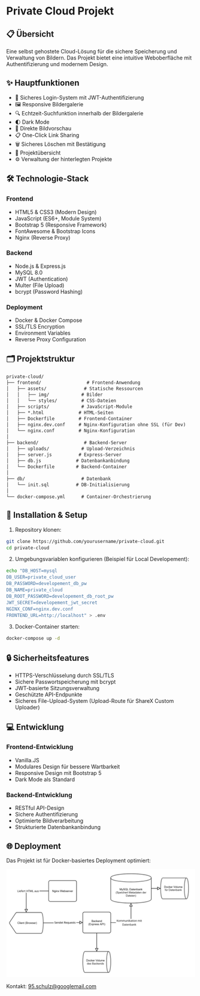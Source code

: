 # Private Cloud Projekt

## 📋 Übersicht
Eine selbst gehostete Cloud-Lösung für die sichere Speicherung und Verwaltung von Bildern. Das Projekt bietet eine intuitive Weboberfläche mit Authentifizierung und modernem Design.

## ✨ Hauptfunktionen
- 🔐 Sicheres Login-System mit JWT-Authentifizierung
- 🖼️ Responsive Bildergalerie
- 🔍 Echtzeit-Suchfunktion innerhalb der Bildergalerie
- 🌓 Dark Mode
- 🔄 Direkte Bildvorschau
- 📋 One-Click Link Sharing
- 🗑️ Sicheres Löschen mit Bestätigung
- 👀 Projektübersicht
- ⚙️ Verwaltung der hinterlegten Projekte

## 🛠️ Technologie-Stack

### Frontend
- HTML5 & CSS3 (Modern Design)
- JavaScript (ES6+, Module System)
- Bootstrap 5 (Responsive Framework)
- FontAwesome & Bootstrap Icons
- Nginx (Reverse Proxy)

### Backend
- Node.js & Express.js
- MySQL 8.0
- JWT (Authentication)
- Multer (File Upload)
- bcrypt (Password Hashing)

### Deployment
- Docker & Docker Compose
- SSL/TLS Encryption
- Environment Variables
- Reverse Proxy Configuration

## 🗂️ Projektstruktur
```
private-cloud/
├── frontend/                 # Frontend-Anwendung
│   ├── assets/              # Statische Ressourcen
│   │   ├── img/            # Bilder
│   │   └── styles/         # CSS-Dateien
│   ├── scripts/            # JavaScript-Module
│   ├── *.html             # HTML-Seiten
│   ├── Dockerfile         # Frontend-Container
│   ├── nginx.dev.conf     # Nginx-Konfiguration ohne SSL (für Dev)
│   └── nginx.conf         # Nginx-Konfiguration
│
├── backend/                 # Backend-Server
│   ├── uploads/            # Upload-Verzeichnis
│   ├── server.js          # Express-Server
│   ├── db.js             # Datenbankanbindung
│   └── Dockerfile        # Backend-Container
│
├── db/                     # Datenbank
│   └── init.sql          # DB-Initialisierung
│
└── docker-compose.yml      # Container-Orchestrierung
```

## 🚀 Installation & Setup

1. Repository klonen:
```bash
git clone https://github.com/yourusername/private-cloud.git
cd private-cloud
```

2. Umgebungsvariablen konfigurieren (Beispiel für Local Developement):
```bash
echo "DB_HOST=mysql
DB_USER=private_cloud_user
DB_PASSWORD=developement_db_pw
DB_NAME=private_cloud
DB_ROOT_PASSWORD=developement_db_root_pw
JWT_SECRET=developement_jwt_secret
NGINX_CONF=nginx.dev.conf
FRONTEND_URL=http://localhost" > .env
```

3. Docker-Container starten:
```bash
docker-compose up -d
```

## 🔒 Sicherheitsfeatures

- HTTPS-Verschlüsselung durch SSL/TLS
- Sichere Passwortspeicherung mit bcrypt
- JWT-basierte Sitzungsverwaltung
- Geschützte API-Endpunkte
- Sicheres File-Upload-System (Upload-Route für ShareX Custom Uploader)

## 💻 Entwicklung

### Frontend-Entwicklung
- Vanilla.JS
- Modulares Design für bessere Wartbarkeit
- Responsive Design mit Bootstrap 5
- Dark Mode als Standard

### Backend-Entwicklung
- RESTful API-Design
- Sichere Authentifizierung
- Optimierte Bildverarbeitung
- Strukturierte Datenbankanbindung

## 🌐 Deployment

Das Projekt ist für Docker-basiertes Deployment optimiert:  

![Visualisierung von Docker-Compose](https://raw.githubusercontent.com/AlexSch95/private-cloud/refs/heads/main/Docker-Compose-Visual.jpg)

Kontakt: 95.schulz@googlemail.com
